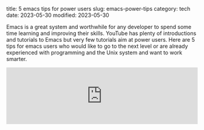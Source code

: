 title: 5 emacs tips for power users
slug: emacs-power-tips
category: tech
date: 2023-05-30
modified: 2023-05-30

Emacs is a great system and worthwhile for any developer to spend some time learning and improving their skills.   YouTube has plenty of introductions and tutorials to Emacs but very few tutorials aim at power users.   Here are 5 tips for emacs users who would like to go to the next level or are already experienced with programming and the Unix system and want to work smarter.

<iframe width="100%" src="https://www.youtube.com/embed/RfIX1VruIi0" title="YouTube video player" frameborder="0" allow="accelerometer; autoplay; clipboard-write; encrypted-media; gyroscope; picture-in-picture; web-share" allowfullscreen></iframe>

